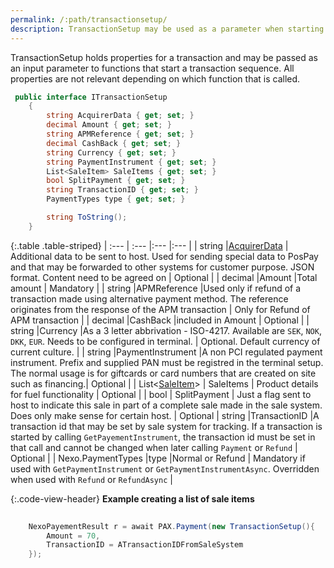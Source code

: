 ```yaml
---
permalink: /:path/transactionsetup/
description: TransactionSetup may be used as a parameter when starting a transaction.
---
```

TransactionSetup holds properties for a transaction and may be passed as an input parameter to functions that start a transaction sequence. All properties are not relevant depending on which function that is called.

```c#
 public interface ITransactionSetup
    {
        string AcquirerData { get; set; }
        decimal Amount { get; set; }
        string APMReference { get; set; }
        decimal CashBack { get; set; }
        string Currency { get; set; }
        string PaymentInstrument { get; set; }
        List<SaleItem> SaleItems { get; set; }
        bool SplitPayment { get; set; }
        string TransactionID { get; set; }
        PaymentTypes type { get; set; }

        string ToString();
    }
```

{:.table .table-striped}
| :--- | :--- |:--- |:--- |
| string |[AcquirerData][acquirerdata] | Additional data to be sent to host. Used for sending special data to PosPay and that may be forwarded to other systems for customer purpose. JSON format. Content need to be agreed on | Optional |
| decimal |Amount |Total amount | Mandatory |
| string |APMReference |Used only if refund of a transaction made using alternative payment method. The reference originates from the response of the APM transaction | Only for Refund of APM transaction |
| decimal |CashBack |included in Amount | Optional |
| string |Currency |As a 3 letter abbrivation - ISO-4217. Available are `SEK`, `NOK`, `DKK`, `EUR`. Needs to be configured in terminal. | Optional. Default currency of current culture. |
| string |PaymentInstrument |A non PCI regulated payment instrument. Prefix and supplied PAN must be registred in the terminal setup. The normal usage is for giftcards or card numbers that are created on site such as financing.| Optional |
| List\<[SaleItem][saleitem]\> | SaleItems | Product details for fuel functionality | Optional |
| bool | SplitPayment | Just a flag sent to host to indicate this sale in part of a complete sale made in the sale system. Does only make sense for certain host. | Optional |
string |TransactionID |A transaction id that may be set by sale system for tracking. If a transaction is started by calling `GetPayementInstrument`, the transaction id must be set in that call and cannot be changed when later calling `Payment` or `Refund` | Optional |
| Nexo.PaymentTypes |type |Normal or Refund | Mandatory if used with `GetPaymentInstrument` or `GetPaymentInstrumentAsync`. Overridden when used with `Refund` or `RefundAsync` |

{:.code-view-header}
**Example creating a list of sale items**

```c#
    
    NexoPayementResult r = await PAX.Payment(new TransactionSetup(){
        Amount = 70,
        TransactionID = ATransactionIDFromSaleSystem
    });

```

[saleitem]: /pax-terminal/NET/includes/saleitem
[acquirerdata]: /pax-terminal/NET/includes/acquirerdata
